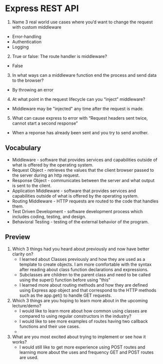 # Express REST API

1. Name 3 real world use cases where you’d want to change the request with custom middleware
- Error-handling
- Authentication
- Logging

2. True or false: The route handler is middleware?
- False
3. In what ways can a middleware function end the process and send data to the browser?
- By throwing an error
4. At what point in the request lifecycle can you “inject” middleware?
- Middleware may be "injected" any time after the request is made.
5. What can cause express to error with “Request headers sent twice, cannot start a second response”
- When a reponse has already been sent and you try to send another.


## Vocabulary 
- Middleware - software that provides services and capabilities outside of what is offered by the operating system.
- Request Object - retrieves the values that the client browser passed to the server during an http request.
- Response Object - communicates between the server and what output is sent to the client.
- Application Middleware - software that provides services and capabilities outside of what is offered by the operating system.
- Routing Middleware - HTTP requests are routed to the code that handles them.
- Test Driven Development - software development process which includes coding, testing, and design.
- Behavioral Testing - testing of the external behavior of the program.


## Preview 
1. Which 3 things had you heard about previously and now have better clarity on?
    - I learned about Classes previously and how they are used as a template to create objects. I am more comfortable with the syntax after reading about class function declarations and expressions.
    - Subclasses are children to the parent class and need to be called using the super() function before using "this"
    - I learned more about routing methods and how they are defined using Express app object and that correspond to the HTTP methods such as the app.get() to handle GET requests.
2. Which 3 things are you hoping to learn more about in the upcoming lecture/demo?
    - I would like to learn more about how common using classes are compared to using regular constructors in the industry?
    - I would like to see more examples of routes having two callback functions and their use cases.
    - 
3. What are you most excited about trying to implement or see how it works?
    - I would still like to get more experience using POST routes and learning more about the uses and frequency GET and POST routes are used.
